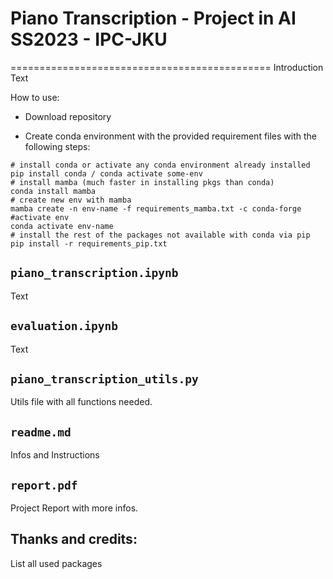 # Piano Transcription - Project in AI SS2023 - IPC-JKU
=============================================
Introduction Text

How to use: 

* Download repository

* Create conda environment with the provided requirement files with the following steps:

```
# install conda or activate any conda environment already installed
pip install conda / conda activate some-env
# install mamba (much faster in installing pkgs than conda)
conda install mamba
# create new env with mamba
mamba create -n env-name -f requirements_mamba.txt -c conda-forge
#activate env
conda activate env-name
# install the rest of the packages not available with conda via pip
pip install -r requirements_pip.txt
```

`piano_transcription.ipynb`
-------------

Text

`evaluation.ipynb`
-------------

Text

`piano_transcription_utils.py`
-------------

Utils file with all functions needed.

`readme.md`
-------------

Infos and Instructions


`report.pdf`
-------------

Project Report with more infos.




## Thanks and credits:
List all used packages



